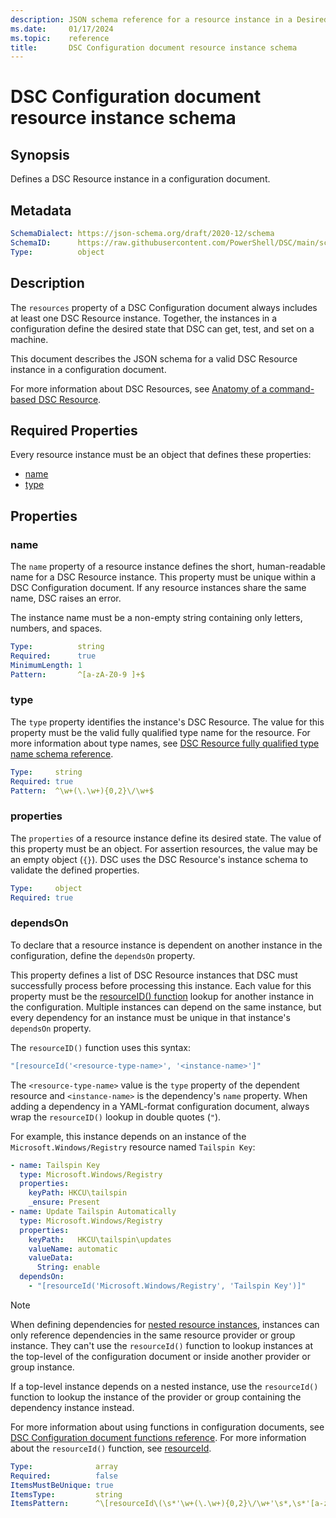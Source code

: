 ```yaml
---
description: JSON schema reference for a resource instance in a Desired State Configuration document.
ms.date:     01/17/2024
ms.topic:    reference
title:       DSC Configuration document resource instance schema
---
```


# DSC Configuration document resource instance schema

## Synopsis

Defines a DSC Resource instance in a configuration document.

## Metadata

```yaml
SchemaDialect: https://json-schema.org/draft/2020-12/schema
SchemaID:      https://raw.githubusercontent.com/PowerShell/DSC/main/schemas/2023/10/config/document.resource.json
Type:          object
```

## Description

The `resources` property of a DSC Configuration document always includes at least one DSC Resource
instance. Together, the instances in a configuration define the desired state that DSC can get,
test, and set on a machine.

This document describes the JSON schema for a valid DSC Resource instance in a configuration
document.

For more information about DSC Resources, see [Anatomy of a command-based DSC Resource][01].

## Required Properties

Every resource instance must be an object that defines these properties:

- [name](#name)
- [type](#type)

## Properties

### name

The `name` property of a resource instance defines the short, human-readable name for a DSC
Resource instance. This property must be unique within a DSC Configuration document. If any
resource instances share the same name, DSC raises an error.

The instance name must be a non-empty string containing only letters, numbers, and spaces.

```yaml
Type:          string
Required:      true
MinimumLength: 1
Pattern:       ^[a-zA-Z0-9 ]+$
```

### type

The `type` property identifies the instance's DSC Resource. The value for this property must be the
valid fully qualified type name for the resource. For more information about type names, see
[DSC Resource fully qualified type name schema reference][01].

```yaml
Type:     string
Required: true
Pattern:  ^\w+(\.\w+){0,2}\/\w+$
```

### properties

The `properties` of a resource instance define its desired state. The value of this property must
be an object. For assertion  resources, the value may be an empty object (`{}`). DSC uses the
DSC Resource's instance schema to validate the defined properties.

<!-- For more information about instance schemas in DSC, see [DSC Resource instance schemas][aa]. -->

```yaml
Type:     object
Required: true
```

### dependsOn

To declare that a resource instance is dependent on another instance in the configuration, define
the `dependsOn` property.

This property defines a list of DSC Resource instances that DSC must successfully process before
processing this instance. Each value for this property must be the [resourceID() function][02]
lookup for another instance in the configuration. Multiple instances can depend on the same
instance, but every dependency for an instance must be unique in that instance's `dependsOn`
property.

The `resourceID()` function uses this syntax:

```yaml
"[resourceId('<resource-type-name>', '<instance-name>']"
```

The `<resource-type-name>` value is the `type` property of the dependent resource and
`<instance-name>` is the dependency's `name` property. When adding a dependency in a YAML-format
configuration document, always wrap the `resourceID()` lookup in double quotes (`"`).

For example, this instance depends on an instance of the `Microsoft.Windows/Registry`
resource named `Tailspin Key`:

```yaml
- name: Tailspin Key
  type: Microsoft.Windows/Registry
  properties:
    keyPath: HKCU\tailspin
    _ensure: Present
- name: Update Tailspin Automatically
  type: Microsoft.Windows/Registry
  properties:
    keyPath:   HKCU\tailspin\updates
    valueName: automatic
    valueData:
      String: enable
  dependsOn:
    - "[resourceId('Microsoft.Windows/Registry', 'Tailspin Key')]"
```

> [!NOTE]
> When defining dependencies for [nested resource instances][03], instances can only reference
> dependencies in the same resource provider or group instance. They can't use the `resourceId()`
> function to lookup instances at the top-level of the configuration document or inside another
> provider or group instance.
>
> If a top-level instance depends on a nested instance, use the `resourceId()` function to lookup
> the instance of the provider or group containing the dependency instance instead.

For more information about using functions in configuration documents, see
[DSC Configuration document functions reference][04]. For more information about the `resourceId()`
function, see [resourceId][02].

<!-- For more information, see [Configuration resource dependencies][ab]. -->

```yaml
Type:              array
Required:          false
ItemsMustBeUnique: true
ItemsType:         string
ItemsPattern:      ^\[resourceId\(\s*'\w+(\.\w+){0,2}\/\w+'\s*,\s*'[a-zA-Z0-9 ]+'\s*\)\]$
```

[01]: ../definitions/resourceType.md
[02]: functions/resourceId.md
[03]: /powershell/dsc/glossary#nested-resource-instance
[04]: functions/overview.md
<!-- [aa]: ../../../resources/concepts/schemas.md -->
<!-- [ab]: ../../../configurations/concepts/dependencies.md -->
